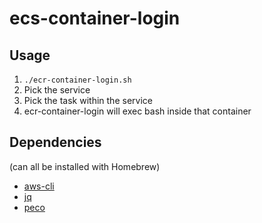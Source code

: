 # ecs-container-login

## Usage

1. `./ecr-container-login.sh`
2. Pick the service
3. Pick the task within the service
4. ecr-container-login will exec bash inside that container

## Dependencies

(can all be installed with Homebrew)

* [aws-cli](https://aws.amazon.com/cli/)
* [jq](https://stedolan.github.io/jq/)
* [peco](https://github.com/peco/peco)

